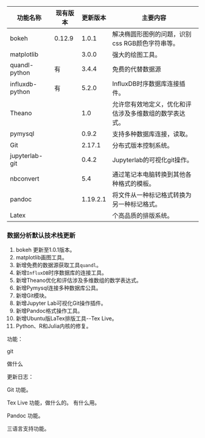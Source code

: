 

| 功能名称        | 现有版本 | 更新版本 | 主要内容                                               |
| --------------- | -------- | -------- | ------------------------------------------------------ |
| bokeh           | 0.12.9   | 1.0.1    | 解决椭圆形图例的问题，识别css RGB颜色字符串等。        |
| matplotlib      |          | 3.0.0    | 强大的绘图工具。                                       |
| quandl-python   | 有       | 3.4.4    | 免费的代替数据源                                       |
| influxdb-python | 有       | 5.2.0    | InfluxDB时序数据库连接插件。                           |
| Theano          |          | 1.0      | 允许您有效地定义，优化和评估涉及多维数组的数学表达式。 |
| pymysql         |          | 0.9.2    | 支持多种数据库连接，读取。                             |
| Git             |          | 2.17.1   | 分布式版本控制系统。                                   |
| jupyterlab-git  |          | 0.4.2    | Jupyterlab的可视化git操作。                            |
| nbconvert       |          | 5.4      | 通过笔记本电脑转换到其他各种格式的模板。               |
| pandoc          |          | 1.19.2.1 | 将文件从一种标记格式转换为另一种标记格式。             |
| Latex           |          |          | 个高品质的排版系统。                                   |

### 数据分析默认技术栈更新

1. bokeh 更新至1.0.1版本。
2. matplotlib画图工具。
3. 新增免费的数据源获取工具`quandl`。
4. 新增`InfluxDB`时序数据库的连接工具。
5. 新增Theano优化和评估涉及多维数组的数学表达式。
6. 新增Pymysql连接多种数据库公具。
7. 新增Git模块。
8. 新增Jupyter Lab可视化Git操作插件。
9. 新增Pandoc格式操作工具。
10. 新增Ubuntu版LaTex排版工具--Tex Live。
11. Python、R和Julia内核的修复。

功能：

git 

做什么

更新日志：

 Git 功能。

Tex Live 功能，做什么的。 有什么用。 

Pandoc 功能。

三语言支持功能。